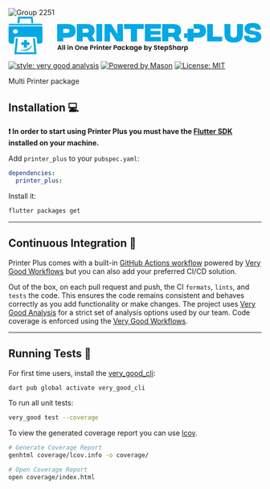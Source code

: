 ![Group 2251](https://github.com/user-attachments/assets/5c95387a-53e2-4184-9069-973ca291c0e7)<svg width="1322" height="198" viewBox="0 0 1322 198" fill="none" xmlns="http://www.w3.org/2000/svg">
<path d="M171.92 50.207H6.53358C4.95567 50.207 3.44239 50.8338 2.32664 51.9495C1.2109 53.0651 0.584075 54.5783 0.584075 56.1561V127.744C0.577467 129.571 0.932462 131.381 1.6286 133.071C2.32474 134.76 3.34827 136.294 4.64021 137.586C5.93216 138.878 7.46698 139.902 9.15624 140.598C10.8455 141.294 12.6558 141.649 14.4829 141.642H28.7817L30.6315 112.247C30.6112 111.464 30.7495 110.686 31.0381 109.958C31.3267 109.23 31.7597 108.569 32.3109 108.013C32.8622 107.457 33.5203 107.018 34.2456 106.724C34.9708 106.429 35.7483 106.284 36.531 106.298H142.072C142.84 106.311 143.598 106.475 144.303 106.781C145.008 107.087 145.645 107.529 146.179 108.081C146.713 108.634 147.133 109.286 147.415 110.001C147.697 110.716 147.835 111.479 147.822 112.247L149.671 141.642H163.97C165.793 141.642 167.598 141.282 169.282 140.583C170.965 139.884 172.494 138.86 173.781 137.569C175.067 136.277 176.086 134.745 176.779 133.059C177.472 131.373 177.826 129.567 177.819 127.744V56.1561C177.826 55.3772 177.678 54.6047 177.384 53.8833C177.091 53.1618 176.657 52.5055 176.109 51.9525C175.56 51.3994 174.908 50.9604 174.189 50.6608C173.47 50.3613 172.699 50.207 171.92 50.207ZM48.33 82.5518C47.0509 84.5542 45.2881 86.2022 43.2041 87.3438C41.1202 88.4854 38.7823 89.0838 36.4061 89.0838C34.0299 89.0838 31.6919 88.4854 29.608 87.3438C27.524 86.2022 25.7612 84.5542 24.4821 82.5518C23.7615 81.1792 23.3841 79.6526 23.3822 78.1025C23.6742 74.9034 25.2216 71.9501 27.6858 69.889C30.15 67.8278 33.3304 66.8266 36.531 67.1043C39.7099 66.8548 42.8588 67.8702 45.293 69.9298C47.7272 71.9893 49.2498 74.9264 49.5299 78.1025C49.4972 79.661 49.0854 81.1881 48.33 82.5518Z" fill="#04A8E5"/>
<path d="M1.23242 43.3617C1.24546 41.9603 1.80799 40.62 2.79903 39.629C3.79008 38.638 5.13048 38.0755 6.53197 38.0625H171.918C173.315 38.0757 174.65 38.6398 175.633 39.6321C176.616 40.6245 177.168 41.9649 177.168 43.3617V48.3608C176.56 47.5406 175.768 46.8739 174.857 46.4138C173.945 45.9538 172.939 45.7132 171.918 45.7112H6.53197C5.5039 45.7132 4.49028 45.9535 3.57075 46.4132C2.65121 46.8729 1.85081 47.5396 1.23242 48.3608V43.3617Z" fill="#04A8E5"/>
<path d="M146.821 197.386H30.6309L38.9302 114.25H49.3293L42.0799 187.038H135.372L128.123 114.25H138.522L146.821 197.386Z" fill="#04A8E5"/>
<path d="M109.624 134.343L110.724 148.491H96.4752L96.8252 162.738H80.1766L80.7265 148.491H66.4277L67.7276 134.343H81.2265L81.6265 122.795H95.8253L96.1252 134.343H109.624Z" fill="#04A8E5"/>
<path d="M121.525 145.688C122.875 173.133 93.0776 186.031 54.8809 174.483C86.5282 178.182 116.876 168.184 121.525 145.688Z" fill="#04A8E5"/>
<path d="M129.822 34.6097H120.173L117.773 10.5136H59.6778L57.278 34.6097H46.8789L49.2787 10.5136L50.2786 0.615234H126.272L127.322 10.5136L129.822 34.6097Z" fill="#04A8E5"/>
<path d="M254.6 39.4121H309.226C335.376 39.4121 351 49.8232 351 74.7057C351 99.5882 335.376 109.999 309.337 109.999H286.29V129.78H254.6V39.4121ZM306.456 85.2208C314.102 85.2208 319.088 81.6811 319.088 74.8097C319.088 67.9384 314.102 64.3987 306.567 64.3987H286.29V85.2208H306.456Z" fill="#04A8E5"/>
<path d="M423.527 129.78L410.652 106.459H387.563V129.78H357.025V39.4121H410.226C435.869 39.4121 450.34 49.8232 450.34 73.9769C450.454 79.0724 449.292 84.1177 446.955 88.6726C444.618 93.2276 441.178 97.1538 436.933 100.109L453.426 129.78H423.527ZM387.563 84.5962H407.886C415.547 84.5962 419.483 80.9523 419.483 74.1851C419.483 67.4179 415.547 63.774 407.886 63.774H387.563V84.5962Z" fill="#04A8E5"/>
<path d="M459.451 39.4121H489.576V129.78H459.451V39.4121Z" fill="#04A8E5"/>
<path d="M502.041 39.4121H536.254L566.308 88.2401H568.908V39.4121H598.025V129.78H564.54L533.342 80.9523H530.743V129.78H501.625L502.041 39.4121Z" fill="#04A8E5"/>
<path d="M706.476 64.2946H671.397V129.78H639.692V64.2946H604.051V39.4121H706.476V64.2946Z" fill="#04A8E5"/>
<path d="M706.476 64.2946H671.397V129.78H639.692V64.2946H604.051V39.4121H706.476V64.2946Z" fill="#04A8E5"/>
<path d="M712.502 39.4121H796.53V63.6345H742.872V75.1246H794.169V94.5853H743.194V106.075H796.852V129.78H712.502V39.4121Z" fill="#04A8E5"/>
<path d="M873.307 129.78L860.079 106.459H835.208V129.78H802.875V39.4121H859.401C886.647 39.4121 902.022 49.8232 902.022 73.9769C902.143 79.0724 900.908 84.1177 898.425 88.6726C895.942 93.2276 892.287 97.1538 887.777 100.109L905.3 129.78H873.307ZM835.208 84.5962H856.914C865.054 84.5962 869.237 80.9523 869.237 74.1851C869.237 67.4179 865.054 63.774 856.914 63.774H835.208V84.5962Z" fill="#04A8E5"/>
<path d="M990.103 39.4121H967.192V63.8585H987.446C989.007 63.6804 990.59 63.8182 992.091 64.2629C993.591 64.7075 994.973 65.4488 996.146 66.4372C997.319 67.4257 998.255 68.6387 998.892 69.9955C999.53 71.3522 999.854 72.8216 999.842 74.3057C999.842 81.3053 994.972 84.7529 987.336 84.7529H967.192V63.8585H935.428V129.78H967.192V109.931H990.213C1016.22 109.931 1031.83 98.8566 1031.83 74.5146C1031.83 50.1726 1016.22 39.4121 990.103 39.4121Z" fill="#04A8E5"/>
<path d="M1037.85 39.4121H1067.72V105.04H1116.18V129.78H1037.85V39.4121Z" fill="#04A8E5"/>
<path d="M1128.23 92.0681V39.4121H1159.11V91.3159C1159.11 102.814 1164.26 110.014 1176.38 110.014C1188.49 110.014 1193.96 102.814 1193.96 91.3159V39.4121H1224.63V91.8532C1224.63 122.157 1208.44 135.805 1176.38 135.805C1144.31 135.805 1128.23 122.157 1128.23 92.0681Z" fill="#04A8E5"/>
<path d="M1230.68 100.079H1257.31C1257.31 106.605 1262.74 111.139 1275.44 111.139C1288.14 111.139 1291.83 107.821 1291.83 103.397C1291.83 98.973 1290.3 97.0928 1281.59 95.655L1270.12 93.7748C1253.32 90.7886 1233.14 88.5765 1233.14 64.0231C1233.14 44.9998 1247.37 33.3867 1275.65 33.3867C1301.15 33.3867 1318.98 41.0182 1318.47 68.4472H1292.24C1291.22 62.0323 1286.3 58.0507 1275.03 58.0507C1265.3 58.0507 1261.31 61.2581 1261.31 65.5715C1261.31 69.885 1262.84 71.6546 1269.6 72.8713L1279.03 74.5302C1296.75 77.7376 1321.03 78.2906 1321.03 104.614C1321.03 125.517 1305.97 135.914 1275.44 135.803C1244.92 135.693 1229.96 124.964 1230.68 100.079Z" fill="#04A8E5"/>
<path d="M935.427 87.6074H917.352V111.706H935.427V87.6074Z" fill="#04A8E5"/>
<path d="M271.898 169.478H262.446L260.882 174H255.884L264.418 150.234H269.96L278.494 174H273.462L271.898 169.478ZM270.606 165.67L267.172 155.742L263.738 165.67H270.606ZM286.444 148.84V174H281.684V148.84H286.444ZM295.907 148.84V174H291.147V148.84H295.907ZM311.125 152.92C310.287 152.92 309.584 152.659 309.017 152.138C308.473 151.594 308.201 150.925 308.201 150.132C308.201 149.339 308.473 148.681 309.017 148.16C309.584 147.616 310.287 147.344 311.125 147.344C311.964 147.344 312.655 147.616 313.199 148.16C313.766 148.681 314.049 149.339 314.049 150.132C314.049 150.925 313.766 151.594 313.199 152.138C312.655 152.659 311.964 152.92 311.125 152.92ZM313.471 155.164V174H308.711V155.164H313.471ZM328.612 154.892C330.856 154.892 332.669 155.606 334.052 157.034C335.435 158.439 336.126 160.411 336.126 162.95V174H331.366V163.596C331.366 162.1 330.992 160.955 330.244 160.162C329.496 159.346 328.476 158.938 327.184 158.938C325.869 158.938 324.827 159.346 324.056 160.162C323.308 160.955 322.934 162.1 322.934 163.596V174H318.174V155.164H322.934V157.51C323.569 156.694 324.373 156.059 325.348 155.606C326.345 155.13 327.433 154.892 328.612 154.892ZM359.77 174.238C357.549 174.238 355.509 173.717 353.65 172.674C351.792 171.631 350.318 170.192 349.23 168.356C348.142 166.497 347.598 164.401 347.598 162.066C347.598 159.754 348.142 157.68 349.23 155.844C350.318 153.985 351.792 152.535 353.65 151.492C355.509 150.449 357.549 149.928 359.77 149.928C362.014 149.928 364.054 150.449 365.89 151.492C367.749 152.535 369.211 153.985 370.276 155.844C371.364 157.68 371.908 159.754 371.908 162.066C371.908 164.401 371.364 166.497 370.276 168.356C369.211 170.192 367.749 171.631 365.89 172.674C364.032 173.717 361.992 174.238 359.77 174.238ZM359.77 169.988C361.198 169.988 362.456 169.671 363.544 169.036C364.632 168.379 365.482 167.449 366.094 166.248C366.706 165.047 367.012 163.653 367.012 162.066C367.012 160.479 366.706 159.097 366.094 157.918C365.482 156.717 364.632 155.799 363.544 155.164C362.456 154.529 361.198 154.212 359.77 154.212C358.342 154.212 357.073 154.529 355.962 155.164C354.874 155.799 354.024 156.717 353.412 157.918C352.8 159.097 352.494 160.479 352.494 162.066C352.494 163.653 352.8 165.047 353.412 166.248C354.024 167.449 354.874 168.379 355.962 169.036C357.073 169.671 358.342 169.988 359.77 169.988ZM385.888 154.892C388.132 154.892 389.945 155.606 391.328 157.034C392.71 158.439 393.402 160.411 393.402 162.95V174H388.642V163.596C388.642 162.1 388.268 160.955 387.52 160.162C386.772 159.346 385.752 158.938 384.46 158.938C383.145 158.938 382.102 159.346 381.332 160.162C380.584 160.955 380.21 162.1 380.21 163.596V174H375.45V155.164H380.21V157.51C380.844 156.694 381.649 156.059 382.624 155.606C383.621 155.13 384.709 154.892 385.888 154.892ZM415.438 164.174C415.438 164.854 415.393 165.466 415.302 166.01H401.532C401.645 167.37 402.121 168.435 402.96 169.206C403.799 169.977 404.83 170.362 406.054 170.362C407.822 170.362 409.08 169.603 409.828 168.084H414.962C414.418 169.897 413.375 171.393 411.834 172.572C410.293 173.728 408.4 174.306 406.156 174.306C404.343 174.306 402.711 173.909 401.26 173.116C399.832 172.3 398.71 171.155 397.894 169.682C397.101 168.209 396.704 166.509 396.704 164.582C396.704 162.633 397.101 160.921 397.894 159.448C398.687 157.975 399.798 156.841 401.226 156.048C402.654 155.255 404.297 154.858 406.156 154.858C407.947 154.858 409.545 155.243 410.95 156.014C412.378 156.785 413.477 157.884 414.248 159.312C415.041 160.717 415.438 162.338 415.438 164.174ZM410.508 162.814C410.485 161.59 410.043 160.615 409.182 159.89C408.321 159.142 407.267 158.768 406.02 158.768C404.841 158.768 403.844 159.131 403.028 159.856C402.235 160.559 401.747 161.545 401.566 162.814H410.508ZM444.32 157.612C444.32 158.881 444.014 160.071 443.402 161.182C442.813 162.293 441.872 163.188 440.58 163.868C439.311 164.548 437.701 164.888 435.752 164.888H431.774V174H427.014V150.268H435.752C437.588 150.268 439.152 150.585 440.444 151.22C441.736 151.855 442.699 152.727 443.334 153.838C443.991 154.949 444.32 156.207 444.32 157.612ZM435.548 161.046C436.863 161.046 437.837 160.751 438.472 160.162C439.107 159.55 439.424 158.7 439.424 157.612C439.424 155.3 438.132 154.144 435.548 154.144H431.774V161.046H435.548ZM452.46 158.088C453.072 157.091 453.865 156.309 454.84 155.742C455.837 155.175 456.97 154.892 458.24 154.892V159.89H456.982C455.486 159.89 454.352 160.241 453.582 160.944C452.834 161.647 452.46 162.871 452.46 164.616V174H447.7V155.164H452.46V158.088ZM463.86 152.92C463.021 152.92 462.318 152.659 461.752 152.138C461.208 151.594 460.936 150.925 460.936 150.132C460.936 149.339 461.208 148.681 461.752 148.16C462.318 147.616 463.021 147.344 463.86 147.344C464.698 147.344 465.39 147.616 465.934 148.16C466.5 148.681 466.784 149.339 466.784 150.132C466.784 150.925 466.5 151.594 465.934 152.138C465.39 152.659 464.698 152.92 463.86 152.92ZM466.206 155.164V174H461.446V155.164H466.206ZM481.347 154.892C483.591 154.892 485.404 155.606 486.787 157.034C488.169 158.439 488.861 160.411 488.861 162.95V174H484.101V163.596C484.101 162.1 483.727 160.955 482.979 160.162C482.231 159.346 481.211 158.938 479.919 158.938C478.604 158.938 477.561 159.346 476.791 160.162C476.043 160.955 475.669 162.1 475.669 163.596V174H470.909V155.164H475.669V157.51C476.303 156.694 477.108 156.059 478.083 155.606C479.08 155.13 480.168 154.892 481.347 154.892ZM498.929 159.074V168.186C498.929 168.821 499.076 169.285 499.371 169.58C499.688 169.852 500.21 169.988 500.935 169.988H503.145V174H500.153C496.141 174 494.135 172.051 494.135 168.152V159.074H491.891V155.164H494.135V150.506H498.929V155.164H503.145V159.074H498.929ZM524.079 164.174C524.079 164.854 524.033 165.466 523.943 166.01H510.173C510.286 167.37 510.762 168.435 511.601 169.206C512.439 169.977 513.471 170.362 514.695 170.362C516.463 170.362 517.721 169.603 518.469 168.084H523.603C523.059 169.897 522.016 171.393 520.475 172.572C518.933 173.728 517.041 174.306 514.797 174.306C512.983 174.306 511.351 173.909 509.901 173.116C508.473 172.3 507.351 171.155 506.535 169.682C505.741 168.209 505.345 166.509 505.345 164.582C505.345 162.633 505.741 160.921 506.535 159.448C507.328 157.975 508.439 156.841 509.867 156.048C511.295 155.255 512.938 154.858 514.797 154.858C516.587 154.858 518.185 155.243 519.591 156.014C521.019 156.785 522.118 157.884 522.889 159.312C523.682 160.717 524.079 162.338 524.079 164.174ZM519.149 162.814C519.126 161.59 518.684 160.615 517.823 159.89C516.961 159.142 515.907 158.768 514.661 158.768C513.482 158.768 512.485 159.131 511.669 159.856C510.875 160.559 510.388 161.545 510.207 162.814H519.149ZM532.313 158.088C532.925 157.091 533.718 156.309 534.693 155.742C535.69 155.175 536.824 154.892 538.093 154.892V159.89H536.835C535.339 159.89 534.206 160.241 533.435 160.944C532.687 161.647 532.313 162.871 532.313 164.616V174H527.553V155.164H532.313V158.088ZM566.707 157.612C566.707 158.881 566.401 160.071 565.789 161.182C565.199 162.293 564.259 163.188 562.967 163.868C561.697 164.548 560.088 164.888 558.139 164.888H554.161V174H549.401V150.268H558.139C559.975 150.268 561.539 150.585 562.831 151.22C564.123 151.855 565.086 152.727 565.721 153.838C566.378 154.949 566.707 156.207 566.707 157.612ZM557.935 161.046C559.249 161.046 560.224 160.751 560.859 160.162C561.493 159.55 561.811 158.7 561.811 157.612C561.811 155.3 560.519 154.144 557.935 154.144H554.161V161.046H557.935ZM568.862 164.514C568.862 162.61 569.236 160.921 569.984 159.448C570.755 157.975 571.786 156.841 573.078 156.048C574.393 155.255 575.855 154.858 577.464 154.858C578.87 154.858 580.094 155.141 581.136 155.708C582.202 156.275 583.052 156.989 583.686 157.85V155.164H588.48V174H583.686V171.246C583.074 172.13 582.224 172.867 581.136 173.456C580.071 174.023 578.836 174.306 577.43 174.306C575.844 174.306 574.393 173.898 573.078 173.082C571.786 172.266 570.755 171.121 569.984 169.648C569.236 168.152 568.862 166.441 568.862 164.514ZM583.686 164.582C583.686 163.426 583.46 162.44 583.006 161.624C582.553 160.785 581.941 160.151 581.17 159.72C580.4 159.267 579.572 159.04 578.688 159.04C577.804 159.04 576.988 159.255 576.24 159.686C575.492 160.117 574.88 160.751 574.404 161.59C573.951 162.406 573.724 163.381 573.724 164.514C573.724 165.647 573.951 166.645 574.404 167.506C574.88 168.345 575.492 168.991 576.24 169.444C577.011 169.897 577.827 170.124 578.688 170.124C579.572 170.124 580.4 169.909 581.17 169.478C581.941 169.025 582.553 168.39 583.006 167.574C583.46 166.735 583.686 165.738 583.686 164.582ZM591.905 164.582C591.905 162.633 592.302 160.933 593.095 159.482C593.889 158.009 594.988 156.875 596.393 156.082C597.799 155.266 599.408 154.858 601.221 154.858C603.556 154.858 605.483 155.447 607.001 156.626C608.543 157.782 609.574 159.414 610.095 161.522H604.961C604.689 160.706 604.225 160.071 603.567 159.618C602.933 159.142 602.139 158.904 601.187 158.904C599.827 158.904 598.751 159.403 597.957 160.4C597.164 161.375 596.767 162.769 596.767 164.582C596.767 166.373 597.164 167.767 597.957 168.764C598.751 169.739 599.827 170.226 601.187 170.226C603.114 170.226 604.372 169.365 604.961 167.642H610.095C609.574 169.682 608.543 171.303 607.001 172.504C605.46 173.705 603.533 174.306 601.221 174.306C599.408 174.306 597.799 173.909 596.393 173.116C594.988 172.3 593.889 171.167 593.095 169.716C592.302 168.243 591.905 166.531 591.905 164.582ZM624.734 174L618.342 165.976V174H613.582V148.84H618.342V163.154L624.666 155.164H630.854L622.558 164.616L630.922 174H624.734ZM632.214 164.514C632.214 162.61 632.588 160.921 633.336 159.448C634.106 157.975 635.138 156.841 636.43 156.048C637.744 155.255 639.206 154.858 640.816 154.858C642.221 154.858 643.445 155.141 644.488 155.708C645.553 156.275 646.403 156.989 647.038 157.85V155.164H651.832V174H647.038V171.246C646.426 172.13 645.576 172.867 644.488 173.456C643.422 174.023 642.187 174.306 640.782 174.306C639.195 174.306 637.744 173.898 636.43 173.082C635.138 172.266 634.106 171.121 633.336 169.648C632.588 168.152 632.214 166.441 632.214 164.514ZM647.038 164.582C647.038 163.426 646.811 162.44 646.358 161.624C645.904 160.785 645.292 160.151 644.522 159.72C643.751 159.267 642.924 159.04 642.04 159.04C641.156 159.04 640.34 159.255 639.592 159.686C638.844 160.117 638.232 160.751 637.756 161.59C637.302 162.406 637.076 163.381 637.076 164.514C637.076 165.647 637.302 166.645 637.756 167.506C638.232 168.345 638.844 168.991 639.592 169.444C640.362 169.897 641.178 170.124 642.04 170.124C642.924 170.124 643.751 169.909 644.522 169.478C645.292 169.025 645.904 168.39 646.358 167.574C646.811 166.735 647.038 165.738 647.038 164.582ZM663.859 154.858C665.264 154.858 666.499 155.141 667.565 155.708C668.63 156.252 669.469 156.966 670.081 157.85V155.164H674.875V174.136C674.875 175.881 674.523 177.434 673.821 178.794C673.118 180.177 672.064 181.265 670.659 182.058C669.253 182.874 667.553 183.282 665.559 183.282C662.884 183.282 660.685 182.659 658.963 181.412C657.263 180.165 656.299 178.465 656.073 176.312H660.799C661.048 177.173 661.581 177.853 662.397 178.352C663.235 178.873 664.244 179.134 665.423 179.134C666.805 179.134 667.927 178.715 668.789 177.876C669.65 177.06 670.081 175.813 670.081 174.136V171.212C669.469 172.096 668.619 172.833 667.531 173.422C666.465 174.011 665.241 174.306 663.859 174.306C662.272 174.306 660.821 173.898 659.507 173.082C658.192 172.266 657.149 171.121 656.379 169.648C655.631 168.152 655.257 166.441 655.257 164.514C655.257 162.61 655.631 160.921 656.379 159.448C657.149 157.975 658.181 156.841 659.473 156.048C660.787 155.255 662.249 154.858 663.859 154.858ZM670.081 164.582C670.081 163.426 669.854 162.44 669.401 161.624C668.947 160.785 668.335 160.151 667.565 159.72C666.794 159.267 665.967 159.04 665.083 159.04C664.199 159.04 663.383 159.255 662.635 159.686C661.887 160.117 661.275 160.751 660.799 161.59C660.345 162.406 660.119 163.381 660.119 164.514C660.119 165.647 660.345 166.645 660.799 167.506C661.275 168.345 661.887 168.991 662.635 169.444C663.405 169.897 664.221 170.124 665.083 170.124C665.967 170.124 666.794 169.909 667.565 169.478C668.335 169.025 668.947 168.39 669.401 167.574C669.854 166.735 670.081 165.738 670.081 164.582ZM697.034 164.174C697.034 164.854 696.988 165.466 696.898 166.01H683.128C683.241 167.37 683.717 168.435 684.556 169.206C685.394 169.977 686.426 170.362 687.65 170.362C689.418 170.362 690.676 169.603 691.424 168.084H696.558C696.014 169.897 694.971 171.393 693.43 172.572C691.888 173.728 689.996 174.306 687.752 174.306C685.938 174.306 684.306 173.909 682.856 173.116C681.428 172.3 680.306 171.155 679.49 169.682C678.696 168.209 678.3 166.509 678.3 164.582C678.3 162.633 678.696 160.921 679.49 159.448C680.283 157.975 681.394 156.841 682.822 156.048C684.25 155.255 685.893 154.858 687.752 154.858C689.542 154.858 691.14 155.243 692.546 156.014C693.974 156.785 695.073 157.884 695.844 159.312C696.637 160.717 697.034 162.338 697.034 164.174ZM692.104 162.814C692.081 161.59 691.639 160.615 690.778 159.89C689.916 159.142 688.862 158.768 687.616 158.768C686.437 158.768 685.44 159.131 684.624 159.856C683.83 160.559 683.343 161.545 683.162 162.814H692.104ZM713.37 157.918C713.982 157.011 714.82 156.275 715.886 155.708C716.974 155.141 718.209 154.858 719.592 154.858C721.201 154.858 722.652 155.255 723.944 156.048C725.258 156.841 726.29 157.975 727.038 159.448C727.808 160.899 728.194 162.587 728.194 164.514C728.194 166.441 727.808 168.152 727.038 169.648C726.29 171.121 725.258 172.266 723.944 173.082C722.652 173.898 721.201 174.306 719.592 174.306C718.186 174.306 716.951 174.034 715.886 173.49C714.843 172.923 714.004 172.198 713.37 171.314V174H708.61V148.84H713.37V157.918ZM723.332 164.514C723.332 163.381 723.094 162.406 722.618 161.59C722.164 160.751 721.552 160.117 720.782 159.686C720.034 159.255 719.218 159.04 718.334 159.04C717.472 159.04 716.656 159.267 715.886 159.72C715.138 160.151 714.526 160.785 714.05 161.624C713.596 162.463 713.37 163.449 713.37 164.582C713.37 165.715 713.596 166.701 714.05 167.54C714.526 168.379 715.138 169.025 715.886 169.478C716.656 169.909 717.472 170.124 718.334 170.124C719.218 170.124 720.034 169.897 720.782 169.444C721.552 168.991 722.164 168.345 722.618 167.506C723.094 166.667 723.332 165.67 723.332 164.514ZM749.673 155.164L738.011 182.908H732.945L737.025 173.524L729.477 155.164H734.815L739.677 168.322L744.607 155.164H749.673ZM768.534 174.238C766.879 174.238 765.383 173.955 764.046 173.388C762.731 172.821 761.689 172.005 760.918 170.94C760.147 169.875 759.751 168.617 759.728 167.166H764.828C764.896 168.141 765.236 168.911 765.848 169.478C766.483 170.045 767.344 170.328 768.432 170.328C769.543 170.328 770.415 170.067 771.05 169.546C771.685 169.002 772.002 168.299 772.002 167.438C772.002 166.735 771.787 166.157 771.356 165.704C770.925 165.251 770.381 164.899 769.724 164.65C769.089 164.378 768.205 164.083 767.072 163.766C765.531 163.313 764.273 162.871 763.298 162.44C762.346 161.987 761.519 161.318 760.816 160.434C760.136 159.527 759.796 158.326 759.796 156.83C759.796 155.425 760.147 154.201 760.85 153.158C761.553 152.115 762.539 151.322 763.808 150.778C765.077 150.211 766.528 149.928 768.16 149.928C770.608 149.928 772.591 150.529 774.11 151.73C775.651 152.909 776.501 154.563 776.66 156.694H771.424C771.379 155.878 771.027 155.209 770.37 154.688C769.735 154.144 768.885 153.872 767.82 153.872C766.891 153.872 766.143 154.11 765.576 154.586C765.032 155.062 764.76 155.753 764.76 156.66C764.76 157.295 764.964 157.827 765.372 158.258C765.803 158.666 766.324 159.006 766.936 159.278C767.571 159.527 768.455 159.822 769.588 160.162C771.129 160.615 772.387 161.069 773.362 161.522C774.337 161.975 775.175 162.655 775.878 163.562C776.581 164.469 776.932 165.659 776.932 167.132C776.932 168.401 776.603 169.58 775.946 170.668C775.289 171.756 774.325 172.629 773.056 173.286C771.787 173.921 770.279 174.238 768.534 174.238ZM786.601 159.074V168.186C786.601 168.821 786.748 169.285 787.043 169.58C787.36 169.852 787.882 169.988 788.607 169.988H790.817V174H787.825C783.813 174 781.807 172.051 781.807 168.152V159.074H779.563V155.164H781.807V150.506H786.601V155.164H790.817V159.074H786.601ZM811.751 164.174C811.751 164.854 811.705 165.466 811.615 166.01H797.845C797.958 167.37 798.434 168.435 799.273 169.206C800.111 169.977 801.143 170.362 802.367 170.362C804.135 170.362 805.393 169.603 806.141 168.084H811.275C810.731 169.897 809.688 171.393 808.147 172.572C806.605 173.728 804.713 174.306 802.469 174.306C800.655 174.306 799.023 173.909 797.573 173.116C796.145 172.3 795.023 171.155 794.207 169.682C793.413 168.209 793.017 166.509 793.017 164.582C793.017 162.633 793.413 160.921 794.207 159.448C795 157.975 796.111 156.841 797.539 156.048C798.967 155.255 800.61 154.858 802.469 154.858C804.259 154.858 805.857 155.243 807.263 156.014C808.691 156.785 809.79 157.884 810.561 159.312C811.354 160.717 811.751 162.338 811.751 164.174ZM806.821 162.814C806.798 161.59 806.356 160.615 805.495 159.89C804.633 159.142 803.579 158.768 802.333 158.768C801.154 158.768 800.157 159.131 799.341 159.856C798.547 160.559 798.06 161.545 797.879 162.814H806.821ZM819.985 157.884C820.597 157.023 821.436 156.309 822.501 155.742C823.589 155.153 824.824 154.858 826.207 154.858C827.816 154.858 829.267 155.255 830.559 156.048C831.874 156.841 832.905 157.975 833.653 159.448C834.424 160.899 834.809 162.587 834.809 164.514C834.809 166.441 834.424 168.152 833.653 169.648C832.905 171.121 831.874 172.266 830.559 173.082C829.267 173.898 827.816 174.306 826.207 174.306C824.824 174.306 823.6 174.023 822.535 173.456C821.492 172.889 820.642 172.175 819.985 171.314V182.976H815.225V155.164H819.985V157.884ZM829.947 164.514C829.947 163.381 829.709 162.406 829.233 161.59C828.78 160.751 828.168 160.117 827.397 159.686C826.649 159.255 825.833 159.04 824.949 159.04C824.088 159.04 823.272 159.267 822.501 159.72C821.753 160.151 821.141 160.785 820.665 161.624C820.212 162.463 819.985 163.449 819.985 164.582C819.985 165.715 820.212 166.701 820.665 167.54C821.141 168.379 821.753 169.025 822.501 169.478C823.272 169.909 824.088 170.124 824.949 170.124C825.833 170.124 826.649 169.897 827.397 169.444C828.168 168.991 828.78 168.345 829.233 167.506C829.709 166.667 829.947 165.67 829.947 164.514ZM846.462 174.238C844.807 174.238 843.311 173.955 841.974 173.388C840.659 172.821 839.617 172.005 838.846 170.94C838.075 169.875 837.679 168.617 837.656 167.166H842.756C842.824 168.141 843.164 168.911 843.776 169.478C844.411 170.045 845.272 170.328 846.36 170.328C847.471 170.328 848.343 170.067 848.978 169.546C849.613 169.002 849.93 168.299 849.93 167.438C849.93 166.735 849.715 166.157 849.284 165.704C848.853 165.251 848.309 164.899 847.652 164.65C847.017 164.378 846.133 164.083 845 163.766C843.459 163.313 842.201 162.871 841.226 162.44C840.274 161.987 839.447 161.318 838.744 160.434C838.064 159.527 837.724 158.326 837.724 156.83C837.724 155.425 838.075 154.201 838.778 153.158C839.481 152.115 840.467 151.322 841.736 150.778C843.005 150.211 844.456 149.928 846.088 149.928C848.536 149.928 850.519 150.529 852.038 151.73C853.579 152.909 854.429 154.563 854.588 156.694H849.352C849.307 155.878 848.955 155.209 848.298 154.688C847.663 154.144 846.813 153.872 845.748 153.872C844.819 153.872 844.071 154.11 843.504 154.586C842.96 155.062 842.688 155.753 842.688 156.66C842.688 157.295 842.892 157.827 843.3 158.258C843.731 158.666 844.252 159.006 844.864 159.278C845.499 159.527 846.383 159.822 847.516 160.162C849.057 160.615 850.315 161.069 851.29 161.522C852.265 161.975 853.103 162.655 853.806 163.562C854.509 164.469 854.86 165.659 854.86 167.132C854.86 168.401 854.531 169.58 853.874 170.668C853.217 171.756 852.253 172.629 850.984 173.286C849.715 173.921 848.207 174.238 846.462 174.238ZM869.595 154.892C871.023 154.892 872.292 155.209 873.403 155.844C874.513 156.456 875.375 157.374 875.987 158.598C876.621 159.799 876.939 161.25 876.939 162.95V174H872.179V163.596C872.179 162.1 871.805 160.955 871.057 160.162C870.309 159.346 869.289 158.938 867.997 158.938C866.682 158.938 865.639 159.346 864.869 160.162C864.121 160.955 863.747 162.1 863.747 163.596V174H858.987V148.84H863.747V157.51C864.359 156.694 865.175 156.059 866.195 155.606C867.215 155.13 868.348 154.892 869.595 154.892ZM880.241 164.514C880.241 162.61 880.615 160.921 881.363 159.448C882.134 157.975 883.165 156.841 884.457 156.048C885.772 155.255 887.234 154.858 888.843 154.858C890.248 154.858 891.472 155.141 892.515 155.708C893.58 156.275 894.43 156.989 895.065 157.85V155.164H899.859V174H895.065V171.246C894.453 172.13 893.603 172.867 892.515 173.456C891.45 174.023 890.214 174.306 888.809 174.306C887.222 174.306 885.772 173.898 884.457 173.082C883.165 172.266 882.134 171.121 881.363 169.648C880.615 168.152 880.241 166.441 880.241 164.514ZM895.065 164.582C895.065 163.426 894.838 162.44 894.385 161.624C893.932 160.785 893.32 160.151 892.549 159.72C891.778 159.267 890.951 159.04 890.067 159.04C889.183 159.04 888.367 159.255 887.619 159.686C886.871 160.117 886.259 160.751 885.783 161.59C885.33 162.406 885.103 163.381 885.103 164.514C885.103 165.647 885.33 166.645 885.783 167.506C886.259 168.345 886.871 168.991 887.619 169.444C888.39 169.897 889.206 170.124 890.067 170.124C890.951 170.124 891.778 169.909 892.549 169.478C893.32 169.025 893.932 168.39 894.385 167.574C894.838 166.735 895.065 165.738 895.065 164.582ZM909.268 158.088C909.88 157.091 910.673 156.309 911.648 155.742C912.645 155.175 913.779 154.892 915.048 154.892V159.89H913.79C912.294 159.89 911.161 160.241 910.39 160.944C909.642 161.647 909.268 162.871 909.268 164.616V174H904.508V155.164H909.268V158.088ZM923.014 157.884C923.626 157.023 924.465 156.309 925.53 155.742C926.618 155.153 927.854 154.858 929.236 154.858C930.846 154.858 932.296 155.255 933.588 156.048C934.903 156.841 935.934 157.975 936.682 159.448C937.453 160.899 937.838 162.587 937.838 164.514C937.838 166.441 937.453 168.152 936.682 169.648C935.934 171.121 934.903 172.266 933.588 173.082C932.296 173.898 930.846 174.306 929.236 174.306C927.854 174.306 926.63 174.023 925.564 173.456C924.522 172.889 923.672 172.175 923.014 171.314V182.976H918.254V155.164H923.014V157.884ZM932.976 164.514C932.976 163.381 932.738 162.406 932.262 161.59C931.809 160.751 931.197 160.117 930.426 159.686C929.678 159.255 928.862 159.04 927.978 159.04C927.117 159.04 926.301 159.267 925.53 159.72C924.782 160.151 924.17 160.785 923.694 161.624C923.241 162.463 923.014 163.449 923.014 164.582C923.014 165.715 923.241 166.701 923.694 167.54C924.17 168.379 924.782 169.025 925.53 169.478C926.301 169.909 927.117 170.124 927.978 170.124C928.862 170.124 929.678 169.897 930.426 169.444C931.197 168.991 931.809 168.345 932.262 167.506C932.738 166.667 932.976 165.67 932.976 164.514Z" fill="#100F0F"/>
</svg>


[![style: very good analysis][very_good_analysis_badge]][very_good_analysis_link]
[![Powered by Mason](https://img.shields.io/endpoint?url=https%3A%2F%2Ftinyurl.com%2Fmason-badge)](https://github.com/felangel/mason)
[![License: MIT][license_badge]][license_link]

Multi Printer package

## Installation 💻

**❗ In order to start using Printer Plus you must have the [Flutter SDK][flutter_install_link] installed on your machine.**

Add `printer_plus` to your `pubspec.yaml`:

```yaml
dependencies:
  printer_plus:
```

Install it:

```sh
flutter packages get
```

---

## Continuous Integration 🤖

Printer Plus comes with a built-in [GitHub Actions workflow][github_actions_link] powered by [Very Good Workflows][very_good_workflows_link] but you can also add your preferred CI/CD solution.

Out of the box, on each pull request and push, the CI `formats`, `lints`, and `tests` the code. This ensures the code remains consistent and behaves correctly as you add functionality or make changes. The project uses [Very Good Analysis][very_good_analysis_link] for a strict set of analysis options used by our team. Code coverage is enforced using the [Very Good Workflows][very_good_coverage_link].

---

## Running Tests 🧪

For first time users, install the [very_good_cli][very_good_cli_link]:

```sh
dart pub global activate very_good_cli
```

To run all unit tests:

```sh
very_good test --coverage
```

To view the generated coverage report you can use [lcov](https://github.com/linux-test-project/lcov).

```sh
# Generate Coverage Report
genhtml coverage/lcov.info -o coverage/

# Open Coverage Report
open coverage/index.html
```

[flutter_install_link]: https://docs.flutter.dev/get-started/install
[github_actions_link]: https://docs.github.com/en/actions/learn-github-actions
[license_badge]: https://img.shields.io/badge/license-MIT-blue.svg
[license_link]: https://opensource.org/licenses/MIT
[logo_black]: https://raw.githubusercontent.com/VGVentures/very_good_brand/main/styles/README/vgv_logo_black.png#gh-light-mode-only
[logo_white]: https://raw.githubusercontent.com/VGVentures/very_good_brand/main/styles/README/vgv_logo_white.png#gh-dark-mode-only
[mason_link]: https://github.com/felangel/mason
[very_good_analysis_badge]: https://img.shields.io/badge/style-very_good_analysis-B22C89.svg
[very_good_analysis_link]: https://pub.dev/packages/very_good_analysis
[very_good_cli_link]: https://pub.dev/packages/very_good_cli
[very_good_coverage_link]: https://github.com/marketplace/actions/very-good-coverage
[very_good_ventures_link]: https://verygood.ventures
[very_good_ventures_link_light]: https://verygood.ventures#gh-light-mode-only
[very_good_ventures_link_dark]: https://verygood.ventures#gh-dark-mode-only
[very_good_workflows_link]: https://github.com/VeryGoodOpenSource/very_good_workflows
